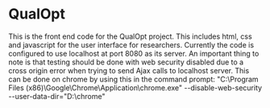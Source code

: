# QualOpt

This is the front end code for the QualOpt project. This includes html, css and javascript for the user interface for researchers.
Currently the code is configured to use localhost at port 8080 as its server.
An important thing to note is that testing should be done with web security disabled due to a cross origin error when trying to send Ajax calls to localhost server. This can be done on chrome by using this in the command prompt: "C:\Program Files (x86)\Google\Chrome\Application\chrome.exe" --disable-web-security --user-data-dir="D:\chrome"
